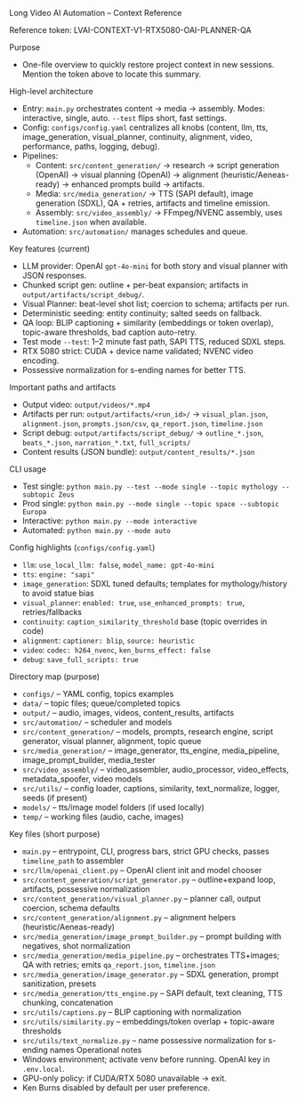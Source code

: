 Long Video AI Automation – Context Reference

Reference token: LVAI-CONTEXT-V1-RTX5080-OAI-PLANNER-QA

Purpose
- One-file overview to quickly restore project context in new sessions. Mention the token above to locate this summary.

High-level architecture
- Entry: `main.py` orchestrates content → media → assembly. Modes: interactive, single, auto. `--test` flips short, fast settings.
- Config: `configs/config.yaml` centralizes all knobs (content, llm, tts, image_generation, visual_planner, continuity, alignment, video, performance, paths, logging, debug).
- Pipelines:
  - Content: `src/content_generation/` → research → script generation (OpenAI) → visual planning (OpenAI) → alignment (heuristic/Aeneas-ready) → enhanced prompts build → artifacts.
  - Media: `src/media_generation/` → TTS (SAPI default), image generation (SDXL), QA + retries, artifacts and timeline emission.
  - Assembly: `src/video_assembly/` → FFmpeg/NVENC assembly, uses `timeline.json` when available.
- Automation: `src/automation/` manages schedules and queue.

Key features (current)
- LLM provider: OpenAI `gpt-4o-mini` for both story and visual planner with JSON responses.
- Chunked script gen: outline + per-beat expansion; artifacts in `output/artifacts/script_debug/`.
- Visual Planner: beat-level shot list; coercion to schema; artifacts per run.
- Deterministic seeding: entity continuity; salted seeds on fallback.
- QA loop: BLIP captioning + similarity (embeddings or token overlap), topic-aware thresholds, bad caption auto-retry.
- Test mode `--test`: 1–2 minute fast path, SAPI TTS, reduced SDXL steps.
- RTX 5080 strict: CUDA + device name validated; NVENC video encoding.
- Possessive normalization for s-ending names for better TTS.

Important paths and artifacts
- Output video: `output/videos/*.mp4`
- Artifacts per run: `output/artifacts/<run_id>/` → `visual_plan.json`, `alignment.json`, `prompts.json/csv`, `qa_report.json`, `timeline.json`
- Script debug: `output/artifacts/script_debug/` → `outline_*.json`, `beats_*.json`, `narration_*.txt`, `full_scripts/`
- Content results (JSON bundle): `output/content_results/*.json`

CLI usage
- Test single: `python main.py --test --mode single --topic mythology --subtopic Zeus`
- Prod single: `python main.py --mode single --topic space --subtopic Europa`
- Interactive: `python main.py --mode interactive`
- Automated: `python main.py --mode auto`

Config highlights (`configs/config.yaml`)
- `llm`: `use_local_llm: false`, `model_name: gpt-4o-mini`
- `tts`: `engine: "sapi"`
- `image_generation`: SDXL tuned defaults; templates for mythology/history to avoid statue bias
- `visual_planner`: `enabled: true`, `use_enhanced_prompts: true`, retries/fallbacks
- `continuity`: `caption_similarity_threshold` base (topic overrides in code)
- `alignment`: `captioner: blip`, `source: heuristic`
- `video`: `codec: h264_nvenc`, `ken_burns_effect: false`
- `debug`: `save_full_scripts: true`

Directory map (purpose)
- `configs/` – YAML config, topics examples
- `data/` – topic files; queue/completed topics
- `output/` – audio, images, videos, content_results, artifacts
- `src/automation/` – scheduler and models
- `src/content_generation/` – models, prompts, research engine, script generator, visual planner, alignment, topic queue
- `src/media_generation/` – image_generator, tts_engine, media_pipeline, image_prompt_builder, media_tester
- `src/video_assembly/` – video_assembler, audio_processor, video_effects, metadata_spoofer, video models
- `src/utils/` – config loader, captions, similarity, text_normalize, logger, seeds (if present)
- `models/` – tts/image model folders (if used locally)
- `temp/` – working files (audio, cache, images)

Key files (short purpose)
- `main.py` – entrypoint, CLI, progress bars, strict GPU checks, passes `timeline_path` to assembler
- `src/llm/openai_client.py` – OpenAI client init and model chooser
- `src/content_generation/script_generator.py` – outline+expand loop, artifacts, possessive normalization
- `src/content_generation/visual_planner.py` – planner call, output coercion, schema defaults
- `src/content_generation/alignment.py` – alignment helpers (heuristic/Aeneas-ready)
- `src/media_generation/image_prompt_builder.py` – prompt building with negatives, shot normalization
- `src/media_generation/media_pipeline.py` – orchestrates TTS+images; QA with retries; emits `qa_report.json`, `timeline.json`
- `src/media_generation/image_generator.py` – SDXL generation, prompt sanitization, presets
- `src/media_generation/tts_engine.py` – SAPI default, text cleaning, TTS chunking, concatenation
- `src/utils/captions.py` – BLIP captioning with normalization
- `src/utils/similarity.py` – embeddings/token overlap + topic-aware thresholds
- `src/utils/text_normalize.py` – name possessive normalization for s-ending names
Operational notes
- Windows environment; activate venv before running. OpenAI key in `.env.local`.
- GPU-only policy: if CUDA/RTX 5080 unavailable → exit.
- Ken Burns disabled by default per user preference.


